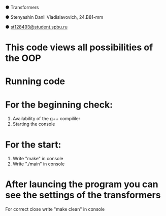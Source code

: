 ●    		Transformers

● Stenyashin Danil Vladislavovich, 24.B81-mm

● st128493@student.spbu.ru

# 		This code views all possibilities of the OOP 







#  		Running code

#	For the beginning check:
1) Availability of the g++ compililer
2) Starting the console


#	For the start:
1) Write "make" in console
2) Write "./main" in console







# After launcing the program you can see the settings of the transformers



For correct close write "make clean" in console
